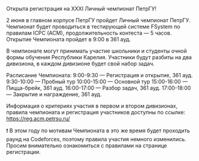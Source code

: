 Открыта регистрация на XXXI Личный чемпионат ПетрГУ!

2 июня в главном корпусе ПетрГУ пройдет Личный чемпионат ПетрГУ. Чемпионат будет проводиться в тестирующей системе FSystem по правилам ICPC (ACM), продолжительность контеста — 5 часов. Открытие Чемпионата пройдет в 9:00 в 361 ауд.

В чемпионате могут принимать участие школьники и студенты очной формы обучения Республики Карелия. Участники будут разбиты на два дивизиона, в каждом дивизионе будет свой набор задач.

Расписание Чемпионата:
9:00-9:30 — Регистрация и открытие, 361 ауд.
9:30-10:00 — Пробный тур
10:00-15:00 — Основной тур
15:00-16:00 — Пицца-брейк, 361 ауд.
16:00-17:00 — Разбор задач, 361 ауд.
17:00-18:00 — Закрытие и награждение, 361 ауд.

Информация о критериях участия в первом и втором дивизионах, правила чемпионата и регистрация участников доступны по ссылке: https://reg.acm.petrsu.ru/

❗ В этом году по мотивам Чемпионата в это же время будет проходить раунд на Codeforces, поэтому правила участия немного изменились. Просим внимательно ознакомиться с правилами на странице регистрации.

